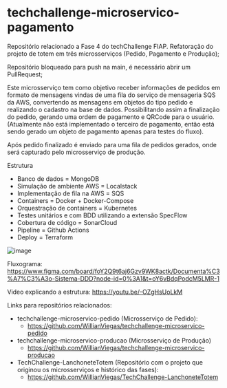 # techchallenge-microservico-pagamento

Repositório relacionado a Fase 4 do techChallenge FIAP. Refatoração do projeto de totem em três microsserviços (Pedido, Pagamento e Produção);

Repositório bloqueado para push na main, é necessário abrir um PullRequest;

Este microsserviço tem como objetivo receber informações de pedidos em formato de mensagens vindas de uma fila do serviço de mensageria SQS da AWS, convertendo as mensagens em objetos do tipo pedido e realizando o cadastro na base de dados. Possibilitando assim a finalização do pedido, gerando uma ordem de pagamento e QRCode para o usuário. (Atualmente não está implementado o terceiro de pagamento, então está sendo gerado um objeto de pagamento apenas para testes do fluxo).

Após pedido finalizado é enviado para uma fila de pedidos gerados, onde será capturado pelo microsserviço de produção.

Estrutura
 - Banco de dados = MongoDB
 - Simulação de ambiente AWS = Localstack
 - Implementação de fila na AWS = SQS
 - Containers = Docker + Docker-Compose
 - Orquestração de containers = Kubernetes
 - Testes unitários e com BDD utilizando a extensão SpecFlow
 - Cobertura de código = SonarCloud
 - Pipeline = Github Actions
 - Deploy = Terraform



![image](https://github.com/WillianViegas/techchallenge-microservico-pagamento/assets/58482678/d4b8584f-7ab1-49e5-87a5-f9778300deb9)



Fluxograma:
https://www.figma.com/board/foY2Q9t6aj6Gzv9WK8actk/Documenta%C3%A7%C3%A3o-Sistema-DDD?node-id=0%3A1&t=oY6vBdqPodcM5LMR-1

Video explicando a estrutura:
https://youtu.be/-OZgHsUoLkM

Links para repositórios relacionados: 

- techchallenge-microservico-pedido (Microsserviço de Pedido):
  - https://github.com/WillianViegas/techchallenge-microservico-pedido
- techchallenge-microservico-producao (Microsserviço de Produção)
  - https://github.com/WillianViegas/techchallenge-microservico-producao
- TechChallenge-LanchoneteTotem (Repositório com o projeto que originou os microsserviços e histórico das fases):
  - https://github.com/WillianViegas/TechChallenge-LanchoneteTotem

